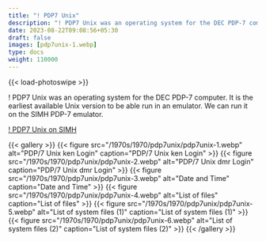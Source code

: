 ```yaml
---
title: "! PDP7 Unix"
description: "! PDP7 Unix was an operating system for the DEC PDP-7 computer. It is the earliest available Unix version to be able run in an emulator."
date: 2023-08-22T09:08:56+05:30
draft: false
images: [pdp7unix-1.webp]
type: docs
weight: 110000
---
```


{{< load-photoswipe >}}

! PDP7 Unix was an operating system for the DEC PDP-7 computer. It is the earliest available Unix version to be able run in an emulator. We can run it on the SIMH PDP-7 emulator.

<section class="section section-sm">
  <div class="container">
    <div class="row justify-content-center text-center">
      <div class="col-lg-5">
        <p><a class="btn btn-primary btn-md px-4 mb-1" href="https://virtualhub.eu.org/1970s/1970/pdp7unix/simh/" role="button">! PDP7 Unix on SIMH</a></p>
      </div>
    </div>
  </div>
</section>

{{< gallery >}}
  {{< figure src="/1970s/1970/pdp7unix/pdp7unix-1.webp" alt="PDP/7 Unix ken Login" caption="PDP/7 Unix ken Login" >}}
  {{< figure src="/1970s/1970/pdp7unix/pdp7unix-2.webp" alt="PDP/7 Unix dmr Login" caption="PDP/7 Unix dmr Login" >}}
  {{< figure src="/1970s/1970/pdp7unix/pdp7unix-3.webp" alt="Date and Time" caption="Date and Time" >}}
  {{< figure src="/1970s/1970/pdp7unix/pdp7unix-4.webp" alt="List of files" caption="List of files" >}}
  {{< figure src="/1970s/1970/pdp7unix/pdp7unix-5.webp" alt="List of system files (1)" caption="List of system files (1)" >}}
  {{< figure src="/1970s/1970/pdp7unix/pdp7unix-6.webp" alt="List of system files (2)" caption="List of system files (2)" >}}
{{< /gallery >}}
